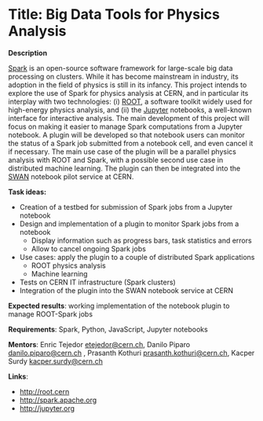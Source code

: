 
# Title: Big Data Tools for Physics Analysis

<b> Description </b>

[Spark](http://spark.apache.org)  is an open-source software framework for large-scale big data processing on clusters. While it has become mainstream in industry, its adoption in the field of physics is still in its infancy. This project intends to explore the use of Spark for physics analysis at CERN, and in particular its interplay with two technologies: (i) [ROOT](http://root.cern.ch), a software toolkit widely used for high-energy physics analysis, and (ii) the [Jupyter](http://jupyter.org) notebooks, a well-known interface for interactive analysis.
The main development of this project will focus on making it easier to manage Spark computations from a Jupyter notebook. A plugin will be developed so that notebook users can monitor the status of a Spark job submitted from a notebook cell, and even cancel it if necessary. The main use case of the plugin will be a parallel physics analysis with ROOT and Spark, with a possible second use case in distributed machine learning. The plugin can then be integrated into the [SWAN](http://swan.web.cern.ch/) notebook pilot service at CERN.

<b>Task ideas:</b>  
* Creation of a testbed for submission of Spark jobs from a Jupyter notebook
* Design and implementation of a plugin to monitor Spark jobs from a notebook
  * Display information such as progress bars, task statistics and errors
  * Allow to cancel ongoing Spark jobs
* Use cases: apply the plugin to a couple of distributed Spark applications
  * ROOT physics analysis
  * Machine learning
* Tests on CERN IT infrastructure (Spark clusters)
* Integration of the plugin into the SWAN notebook service at CERN

<b>Expected results</b>: working implementation of the notebook plugin to manage ROOT-Spark jobs

<b>Requirements</b>: Spark, Python, JavaScript, Jupyter notebooks

<b>Mentors</b>: Enric Tejedor etejedor@cern.ch, Danilo Piparo danilo.piparo@cern.ch , Prasanth Kothuri prasanth.kothuri@cern.ch, Kacper Surdy kacper.surdy@cern.ch

<b>Links</b>:
* http://root.cern 
* http://spark.apache.org 
* http://jupyter.org
